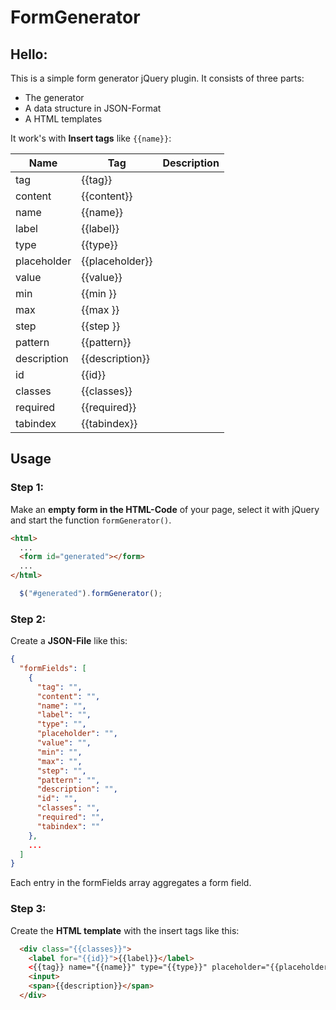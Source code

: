 # FormGenerator

## Hello:

This is a simple form generator jQuery plugin. It consists of three parts:
* The generator
* A data structure in JSON-Format
* A HTML templates

It work's with **Insert tags** like `{{name}}`:

| Name             | Tag               | Description       |
| ---------------- | ---------------   | ----------------- |
| tag              | {{tag}}           |                   |
| content          | {{content}}       |                   |
| name             | {{name}}          |                   |
| label            | {{label}}         |                   |
| type             | {{type}}          |                   |
| placeholder      | {{placeholder}}   |                   |
| value            | {{value}}         |                   |
| min              | {{min     }}      |                   |
| max              | {{max     }}      |                   |
| step             | {{step    }}      |                   |
| pattern          | {{pattern}}       |                   |
| description      | {{description}}   |                   |
| id               | {{id}}            |                   |
| classes          | {{classes}}       |                   |
| required         | {{required}}      |                   |
| tabindex         | {{tabindex}}      |                   |

## Usage
### Step 1:
Make an **empty form in the HTML-Code** of your page, select it with jQuery and start the function `formGenerator()`.

```html
<html>
  ...
  <form id="generated"></form>
  ...
</html>
```
```javascript
  $("#generated").formGenerator();
```
### Step 2:
Create a **JSON-File** like this:
```json
{
  "formFields": [
    {
      "tag": "",
      "content": "",
      "name": "",
      "label": "",
      "type": "",
      "placeholder": "",
      "value": "",
      "min": "",
      "max": "",
      "step": "",
      "pattern": "",
      "description": "",
      "id": "",
      "classes": "",
      "required": "",
      "tabindex": ""
    },
    ...
  ]
}
```
Each entry in the formFields array aggregates a form field.

### Step 3:
Create the **HTML template** with the insert tags like this:
```html 
  <div class="{{classes}}"> 
    <label for="{{id}}">{{label}}</label>
    <{{tag}} name="{{name}}" type="{{type}}" placeholder="{{placeholder}}" value="{{value}}" min="{{min}}" max="{{max}}" step="{{step}}" pattern="{{pattern}}" id="{{id}} tabindex="{{tabindex}}" {{required}}">{{content}}</{{tag}}>
    <input>
    <span>{{description}}</span>
  </div>
```

